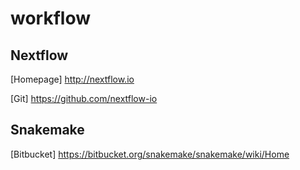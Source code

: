 # workflow


## Nextflow

[Homepage] http://nextflow.io

[Git] https://github.com/nextflow-io

## Snakemake

[Bitbucket] https://bitbucket.org/snakemake/snakemake/wiki/Home

